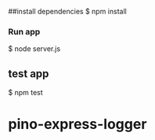##install dependencies
$ npm install

### Run app
$ node server.js



## test app
$ npm test
# pino-express-logger
